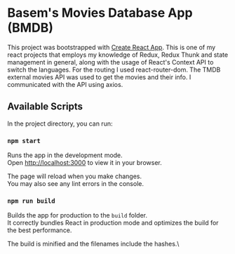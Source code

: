 # Basem's Movies Database App (BMDB)

This project was bootstrapped with [Create React App](https://github.com/facebook/create-react-app).
This is one of my react projects that employs my knowledge of Redux, Redux Thunk and state management in general,
along with the usage of React's Context API to switch the languages.
For the routing I used react-router-dom.
The TMDB external movies API was used to get the movies and their info. I communicated with the API using axios.

## Available Scripts

In the project directory, you can run:

### `npm start`

Runs the app in the development mode.\
Open [http://localhost:3000](http://localhost:3000) to view it in your browser.

The page will reload when you make changes.\
You may also see any lint errors in the console.

### `npm run build`

Builds the app for production to the `build` folder.\
It correctly bundles React in production mode and optimizes the build for the best performance.

The build is minified and the filenames include the hashes.\
